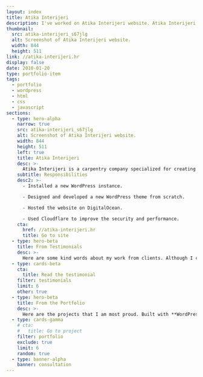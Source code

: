 ```yaml
---
layout: index
title: Atika Interijeri
description: I've worked on Atika Interijeri website. Atika Interijeri is a carpentry company specialized in creating different kinds of custom furniture.
thumbnail:
  src: atika-interijeri_s67jlg
  alt: Screenshot of Atika Interijeri website.
  width: 844
  height: 511
link: //atika-interijeri.hr
display: false
date: 2010-01-20
type: portfolio-item
tags:
  - portfolio
  - wordpress
  - html
  - css
  - javascript
sections:
  - type: hero-alpha
    narrow: true
    src: atika-interijeri_s67jlg
    alt: Screenshot of Atika Interijeri website.
    width: 844
    height: 511
    left: true
    title: Atika Interijeri
    desc: >-
      Atika Interijeri is a carpentry company specialized for creating all kinds of custom furniture. The site runs on WordPress, DigitalOcean, and Cloudflare.
    subtitle: Responsibilities
    desc2: >-
      - Installed a new WordPress instance.

      - Designed and developed a new WordPress theme from scratch.

      - Hosted the website on DigitalOcean.

      - Used Cloudflare to improve the security and performance.
    cta:
      href: //atika-interijeri.hr
      title: Go to site
  - type: hero-beta
    title: From Testimonials
    desc: >-
      Here are some kind words about my work from clients. Although I collaborated with clients from more than 10 countries, most of them came from **The United States**.
  - type: cards-beta
    cta:
      title: Read the testimonial
    filter: testimonials
    limit: 6
    other: true
  - type: hero-beta
    title: From the Portfolio
    desc: >-
      Here are the projects that I am most proud. Built with **WordPress**, **Shopify**, **Jekyll**, and **Hugo**, among others.
  - type: cards-gamma
    # cta:
    #   title: Go to project
    filter: portfolio
    exclude: true
    limit: 6
    random: true
  - type: banner-alpha
    banner: consultation
---
```

